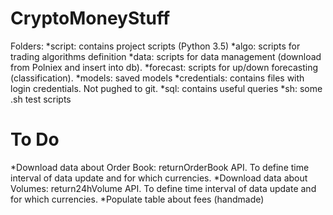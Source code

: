# CryptoMoneyStuff

Folders:
*script: contains project scripts (Python 3.5)
	*algo: scripts for trading algorithms definition
	*data: scripts for data management (download from Polniex and insert into db).
	*forecast: scripts for up/down forecasting (classification).
	*models: saved models
*credentials: contains files with login credentials. Not pughed to git.
*sql: contains useful queries
*sh: some .sh test scripts


# To Do
*Download data about Order Book: returnOrderBook API. To define time interval of data update and for which currencies.
*Download data about Volumes: return24hVolume API. To define time interval of data update and for which currencies.
*Populate table about fees (handmade)
